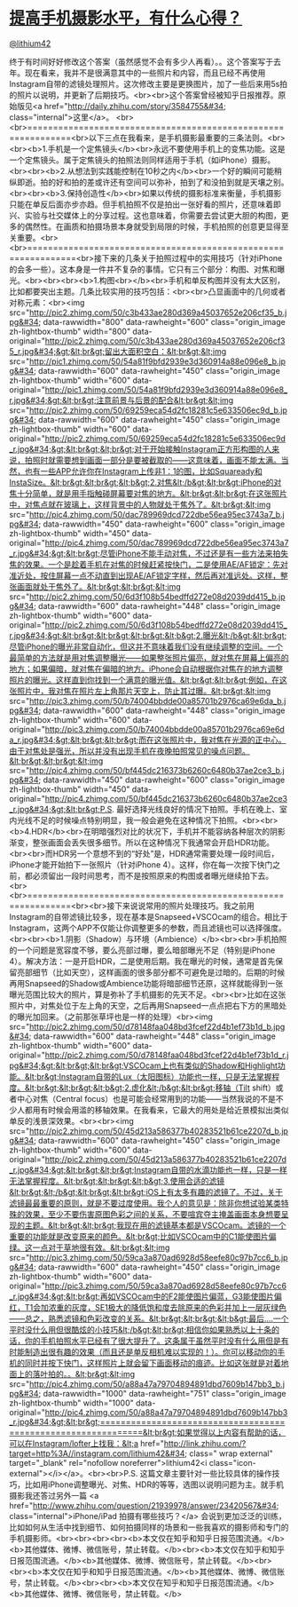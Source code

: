 
#  [提高手机摄影水平，有什么心得？](https://zhihu.com/questions/20921841)



[@lithium42](https://zhihu.com/people/dabd75381a78a1c4ac18b4f96005f65e)

终于有时间好好修改这个答案（虽然感觉不会有多少人再看）。。这个答案写于去年。现在看来，我并不是很满意其中的一些照片和内容，而且已经不再使用Instagram自带的滤镜处理照片。这次修改主要是更换图片，加了一些后来用5s拍的照片以说明，并更新了后期技巧。&lt;br&gt;&lt;br&gt;这个答案曾经被知乎日报推荐。原始版见&lt;a href=&#34;http://daily.zhihu.com/story/3584755&#34; class=&#34;internal&#34;&gt;这里&lt;/a&gt;。 &lt;br&gt;&lt;br&gt;==============================================================&lt;br&gt;以下三点在我看来，是手机摄影最重要的三条法则。&lt;br&gt;&lt;br&gt;&lt;b&gt;1.手机是一个定焦镜头&lt;/b&gt;&lt;br&gt;永远不要使用手机上的变焦功能。这是一个定焦镜头。属于定焦镜头的拍照法则同样适用于手机（如iPhone）摄影。&lt;br&gt;&lt;br&gt;&lt;b&gt;2.从想法到实践能控制在10秒之内&lt;/b&gt;&lt;br&gt;一个好的瞬间可能稍纵即逝。拍的好和拍的差或许还有空间可以弥补，拍到了和没拍到就是天壤之别。&lt;br&gt;&lt;br&gt;&lt;b&gt;3.保持创造性&lt;/b&gt;&lt;br&gt;如果以传统的摄影标准来衡量，手机摄影只能在单反后面亦步亦趋。但手机拍照不仅是拍出一张好看的照片，还意味着即兴、实验与社交媒体上的分享过程。这也意味着，你需要去尝试更大胆的构图，更多的偶然性。在画质和拍摄场景本身就受到局限的时候，手机拍照的创意更显得至关重要。&lt;br&gt;&lt;br&gt;===============================================================&lt;br&gt;接下来的几条关于拍照过程中的实用技巧（针对iPhone的会多一些）。这本身是一件并不复杂的事情。它只有三个部分：构图、对焦和曝光。&lt;br&gt;&lt;br&gt;&lt;br&gt;&lt;b&gt;1.构图&lt;br&gt;&lt;/b&gt;&lt;br&gt;手机和单反构图并没有太大区别，比如都要突出主题。几条比较实用的技巧包括：&lt;br&gt;&lt;br&gt;凸显画面中的几何或者对称元素：&lt;br&gt;&lt;img src=&#34;http://pic2.zhimg.com/50/c3b433ae280d369a45037652e206cf35_b.jpg&#34; data-rawwidth=&#34;800&#34; data-rawheight=&#34;600&#34; class=&#34;origin_image zh-lightbox-thumb&#34; width=&#34;800&#34; data-original=&#34;http://pic2.zhimg.com/50/c3b433ae280d369a45037652e206cf35_r.jpg&#34;&gt;&lt;br&gt;留出大面积空白：&lt;br&gt;&lt;img src=&#34;http://pic1.zhimg.com/50/54a81f9bfd2939e3d360914a88e096e8_b.jpg&#34; data-rawwidth=&#34;600&#34; data-rawheight=&#34;450&#34; class=&#34;origin_image zh-lightbox-thumb&#34; width=&#34;600&#34; data-original=&#34;http://pic1.zhimg.com/50/54a81f9bfd2939e3d360914a88e096e8_r.jpg&#34;&gt;&lt;br&gt;注意前景与后景的配合&lt;br&gt;&lt;img src=&#34;http://pic2.zhimg.com/50/69259eca54d2fc18281c5e633506ec9d_b.jpg&#34; data-rawwidth=&#34;600&#34; data-rawheight=&#34;450&#34; class=&#34;origin_image zh-lightbox-thumb&#34; width=&#34;600&#34; data-original=&#34;http://pic2.zhimg.com/50/69259eca54d2fc18281c5e633506ec9d_r.jpg&#34;&gt;&lt;br&gt;&lt;br&gt;对于开始接触Instagram正方形构图的人来说，拍照时就需要想到画面一部分是要被截取的——这意味着，画面不能太满。当然，也有一些APP允许你在Instagram上传非1：1的图，比如Squaready和InstaSize。&lt;br&gt;&lt;br&gt;&lt;b&gt;2.对焦&lt;/b&gt;&lt;br&gt;iPhone的对焦十分简单，就是用手指触碰屏幕要对焦的地方。&lt;br&gt;&lt;br&gt;在这张照片中，对焦点就在玻璃上，这样背景中的人物就处于焦外了。&lt;br&gt;&lt;img src=&#34;http://pic4.zhimg.com/50/dac789969dcd722dbe56ea95ec3743a7_b.jpg&#34; data-rawwidth=&#34;450&#34; data-rawheight=&#34;600&#34; class=&#34;origin_image zh-lightbox-thumb&#34; width=&#34;450&#34; data-original=&#34;http://pic4.zhimg.com/50/dac789969dcd722dbe56ea95ec3743a7_r.jpg&#34;&gt;&lt;br&gt;尽管iPhone不能手动对焦，不过还是有一些方法来拍失焦的效果。一个是趁着手机在对焦的时候赶紧按快门，二是使用AE/AF锁定：先对准近处，按住屏幕一点不动直到出现AE/AF锁定字样，然后再对准远处。这样，整张画面就处于焦外了。&lt;br&gt;&lt;br&gt;&lt;img src=&#34;http://pic2.zhimg.com/50/6d3f108b54bedffd272e08d2039dd415_b.jpg&#34; data-rawwidth=&#34;600&#34; data-rawheight=&#34;448&#34; class=&#34;origin_image zh-lightbox-thumb&#34; width=&#34;600&#34; data-original=&#34;http://pic2.zhimg.com/50/6d3f108b54bedffd272e08d2039dd415_r.jpg&#34;&gt;&lt;br&gt;&lt;br&gt;&lt;br&gt;&lt;b&gt;2.曝光&lt;/b&gt;&lt;br&gt;尽管iPhone的曝光非常自动化，但这并不意味着我们没有继续调整的空间。一个最简单的方法就是用对焦调整曝光——如果整张照片偏亮，就对焦在屏幕上偏亮的地方；如果偏暗，就对焦在偏暗的地方。iPhone会自动根据你对焦在的地方调整照片的曝光。这样直到你找到一个满意的曝光值。&lt;br&gt;&lt;br&gt;例如，在这张照片中，我对焦在照片左上角那片天空上，防止其过曝。&lt;br&gt;&lt;img src=&#34;http://pic3.zhimg.com/50/b74004bbdde00a85701b2976ca69e6da_b.jpg&#34; data-rawwidth=&#34;600&#34; data-rawheight=&#34;448&#34; class=&#34;origin_image zh-lightbox-thumb&#34; width=&#34;600&#34; data-original=&#34;http://pic3.zhimg.com/50/b74004bbdde00a85701b2976ca69e6da_r.jpg&#34;&gt;&lt;br&gt;&lt;br&gt;而在这张照片中，我对焦在光源的正中心。由于对焦处是强光，所以并没有出现手机在夜晚拍照常见的噪点问题。&lt;br&gt;&lt;br&gt;&lt;img src=&#34;http://pic4.zhimg.com/50/bf445dc216373b6260c6480b37ae2ce3_b.jpg&#34; data-rawwidth=&#34;450&#34; data-rawheight=&#34;600&#34; class=&#34;origin_image zh-lightbox-thumb&#34; width=&#34;450&#34; data-original=&#34;http://pic4.zhimg.com/50/bf445dc216373b6260c6480b37ae2ce3_r.jpg&#34;&gt;&lt;br&gt;P.S. 最好选择光线良好的情况下拍照。手机在晚上、室内光线不足的时候噪点特别明显，我一般会避免在这种情况下拍照。&lt;br&gt;&lt;br&gt;&lt;b&gt;4.HDR&lt;/b&gt;&lt;br&gt;在明暗强烈对比的状况下，手机并不能容纳各种层次的阴影渐变，整张画面会丢失很多细节。所以在这种情况下我通常会开启HDR功能。&lt;br&gt;&lt;br&gt;而HDR另一个意想不到的“好处”是，HDR通常需要处理一段时间后，iPhone才能开始拍下一张照片（针对iPhone 4）。这样，你在每一次按下快门之前，都必须留出一段时间思考，而不是按照原来的构图或者曝光继续拍下去。&lt;br&gt;&lt;br&gt;==============================================================&lt;br&gt;&lt;br&gt;接下来说说常用的照片处理技巧。我之前用Instagram的自带滤镜比较多，现在基本是Snapseed+VSCOcam的组合。相比于Instagram，这两个APP不仅能让你调整更多的参数，而且滤镜也可以选择强度。&lt;br&gt;&lt;br&gt;&lt;b&gt;1.阴影（Shadow）与环境（Ambience）&lt;/b&gt;&lt;br&gt;&lt;br&gt;手机拍照的一个问题是宽容度不够，要么亮部过曝，要么暗部曝光不足（特别是iPhone 4）。解决方法：一是开启HDR，二是使用后期。我在曝光的时候，通常是首先保留亮部细节（比如天空），这样画面的很多部分都不可避免是过暗的。后期的时候再用Snapseed的Shadow或Ambience功能将暗部细节还原，这样就能得到一张曝光范围比较大的照片，算是弥补了手机摄影的先天不足。&lt;br&gt;&lt;br&gt;比如在这张照片中，对焦处位于左上角的天空，之后再用Snapseed一点点把右下方的黑暗处的曝光加回来。（之前那张草坪也是一样的处理）&lt;br&gt;&lt;img src=&#34;http://pic2.zhimg.com/50/d78148faa048bd3fcef22d4b1ef73b1d_b.jpg&#34; data-rawwidth=&#34;600&#34; data-rawheight=&#34;448&#34; class=&#34;origin_image zh-lightbox-thumb&#34; width=&#34;600&#34; data-original=&#34;http://pic2.zhimg.com/50/d78148faa048bd3fcef22d4b1ef73b1d_r.jpg&#34;&gt;&lt;br&gt;&lt;br&gt;VSCOcam上也有类似的Shadow和Highlight功能。&lt;br&gt;Instagram自带的Lux（太阳图标）功能也一样，只是无法掌握程度。&lt;br&gt;&lt;br&gt;&lt;b&gt;2.虚化&lt;/b&gt;&lt;br&gt;移轴（Tilt shift）或者中心对焦（Central focus）也是可能会经常用到的功能——当然我说的不是不少人都用有时候会用滥的移轴效果。在我看来，它最大的用处是给近景模拟出类似单反的浅景深效果。&lt;br&gt;&lt;br&gt;&lt;img src=&#34;http://pic2.zhimg.com/50/45d213a586377b40283521b61ce2207d_b.jpg&#34; data-rawwidth=&#34;600&#34; data-rawheight=&#34;450&#34; class=&#34;origin_image zh-lightbox-thumb&#34; width=&#34;600&#34; data-original=&#34;http://pic2.zhimg.com/50/45d213a586377b40283521b61ce2207d_r.jpg&#34;&gt;&lt;br&gt;&lt;br&gt;Instagram自带的水滴功能也一样，只是一样无法掌握程度。&lt;br&gt;&lt;br&gt;&lt;b&gt;3.使用合适的滤镜&lt;br&gt;&lt;/b&gt;&lt;br&gt;&lt;br&gt;iOS上有太多有趣的滤镜了。不过，关于滤镜最最重要的原则，就是不要过度使用。我个人的意见是：除非你想试验某类特殊的效果，至少不要伤害原图色彩之间的关系，不要喧宾夺主掩盖画面本身想要呈现的主题。&lt;br&gt;&lt;br&gt;我现在用的滤镜基本都是VSCOcam。滤镜的一个重要的功能就是改变原来的颜色。&lt;br&gt;比如VSCOcam中的C1能使图片偏绿。这一点对于草地很有效。&lt;br&gt;&lt;img src=&#34;http://pic3.zhimg.com/50/59ca3a870ad6928d58eefe80c97b7cc6_b.jpg&#34; data-rawwidth=&#34;600&#34; data-rawheight=&#34;450&#34; class=&#34;origin_image zh-lightbox-thumb&#34; width=&#34;600&#34; data-original=&#34;http://pic3.zhimg.com/50/59ca3a870ad6928d58eefe80c97b7cc6_r.jpg&#34;&gt;&lt;br&gt;再如VSCOcam中的F2能使图片偏蓝，G3能使图片偏红，T1会加浓重的灰度，SE1极大的降低饱和度去除原来的色彩并加上一层灰绿色——总之，熟悉滤镜和色彩改变的关系。&lt;br&gt;&lt;br&gt;&lt;b&gt;最后.…一个平时没什么用但很酷炫的小技巧&lt;/b&gt;&lt;br&gt;相信你如果熟悉以上十条的话，你的手机拍照水平已经有了很大提升了。这条属于虽然平时没有什么用但是有时能制造出很有趣的效果（而且还是单反相机难以实现的！）。你可以移动你的手机的同时并按下快门，这样照片上就会留下画面移动的痕迹。比如这张就是对着地面上的落叶拍的。。&lt;br&gt;&lt;img src=&#34;http://pic4.zhimg.com/50/a88a47a79704894891dbd7609b147bb3_b.jpg&#34; data-rawwidth=&#34;1000&#34; data-rawheight=&#34;751&#34; class=&#34;origin_image zh-lightbox-thumb&#34; width=&#34;1000&#34; data-original=&#34;http://pic4.zhimg.com/50/a88a47a79704894891dbd7609b147bb3_r.jpg&#34;&gt;&lt;br&gt;==============================================================&lt;br&gt;如果觉得以上内容有帮助的话，可以在Instagram/lofter上找我：&lt;a href=&#34;http://link.zhihu.com/?target=http%3A//instagram.com/lithium42&#34; class=&#34; wrap external&#34; target=&#34;_blank&#34; rel=&#34;nofollow noreferrer&#34;&gt;lithium42&lt;i class=&#34;icon-external&#34;&gt;&lt;/i&gt;&lt;/a&gt;。&lt;br&gt;&lt;br&gt;P.S. 这篇文章主要针对一些比较具体的操作技巧，比如用iPhone调整曝光、对焦、HDR的等等，选图以说明问题为主。就手机摄影我还答过另外一篇 &lt;a href=&#34;http://www.zhihu.com/question/21939978/answer/23420567&#34; class=&#34;internal&#34;&gt;iPhone/iPad 拍摄有哪些技巧？&lt;/a&gt; 会说到更加泛泛的训练，比如如何从生活中找到细节、如何拍摄同样的场景和一些我喜欢的摄影师和专门的手机摄影师。&lt;br&gt;&lt;br&gt;&lt;br&gt;&lt;br&gt;&lt;b&gt;本文仅在知乎和知乎日报范围流通。&lt;/b&gt;&lt;b&gt;其他媒体、微博、微信账号，禁止转载。&lt;/b&gt;&lt;br&gt;&lt;b&gt;本文仅在知乎和知乎日报范围流通。&lt;/b&gt;&lt;b&gt;其他媒体、微博、微信账号，禁止转载。&lt;/b&gt;&lt;br&gt;&lt;br&gt;&lt;b&gt;本文仅在知乎和知乎日报范围流通。&lt;/b&gt;&lt;b&gt;其他媒体、微博、微信账号，禁止转载。&lt;/b&gt;&lt;br&gt;&lt;br&gt;&lt;b&gt;本文仅在知乎和知乎日报范围流通。&lt;/b&gt;&lt;b&gt;其他媒体、微博、微信账号，禁止转载。&lt;/b&gt;